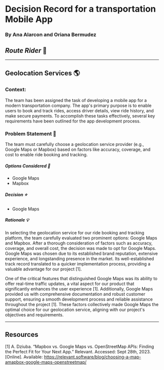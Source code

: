 # Decision Record for a transportation Mobile App

### By Ana Alarcon and Oriana Bermudez

## _Route Rider_ 🚛

---

## Geolocation Services 🌎

### Context:

The team has been assigned the task of developing a mobile app for a modern transportation company. The app's primary purpose is to enable users to book and track rides, access driver details, view ride history, and make secure payments. To accomplish these tasks effectively, several key requirements have been outlined for the app development process.

### Problem Statement 🤔

The team must carefully choose a geolocation service provider (e.g., Google Maps or Mapbox) based on factors like accuracy, coverage, and cost to enable ride booking and tracking.

##### Options Considered 🔁

- Google Maps
- Mapbox

##### Decision ⭐

- Google Maps

##### Rationale 💡

In selecting the geolocation service for our ride booking and tracking platform, the team carefully evaluated two prominent options: Google Maps and Mapbox. After a thorough consideration of factors such as accuracy, coverage, and overall cost, the decision was made to opt for Google Maps. Google Maps was chosen due to its established brand reputation, extensive experience, and longstanding presence in the market. Its well-established track record translated to a quicker implementation process, providing a valuable advantage for our project [1].

One of the critical features that distinguished Google Maps was its ability to offer real-time traffic updates, a vital aspect for our product that significantly enhances the user experience [1]. Additionally, Google Maps provided us with comprehensive documentation and robust customer support, ensuring a smooth development process and reliable assistance throughout the project [1]. These factors collectively made Google Maps the optimal choice for our geolocation service, aligning with our project's objectives and requirements.

---

## Resources

[1] A. Dziuba. “Mapbox vs. Google Maps vs. OpenStreetMap APIs: Finding the Perfect Fit for Your Next App.” Relevant. Accessed: Sept 28th, 2023. [Online]. Available: https://relevant.software/blog/choosing-a-map-amapbox-google-maps-openstreetmap/
